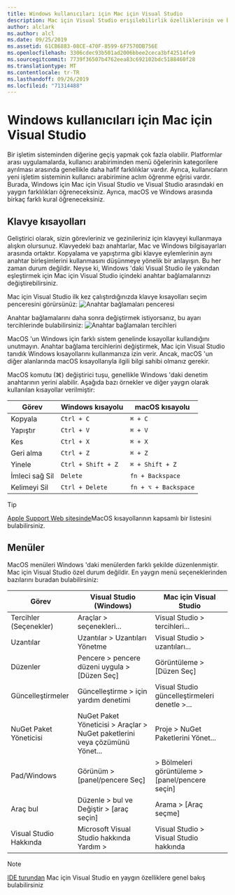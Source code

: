 ```yaml
---
title: Windows kullanıcıları için Mac için Visual Studio
description: Mac için Visual Studio erişilebilirlik özelliklerinin ve bunların nasıl etkinleştiribilecekleri hakkında giriş.
author: alclark
ms.author: alcl
ms.date: 09/25/2019
ms.assetid: 61CB6883-08CE-470F-8599-6F7570DB756E
ms.openlocfilehash: 3306cdec93b501ad2006bbee2ceca3bf42514fe9
ms.sourcegitcommit: 7739f36507b4762eea83c692102bdc5188460f28
ms.translationtype: MT
ms.contentlocale: tr-TR
ms.lasthandoff: 09/26/2019
ms.locfileid: "71314488"
---
```

# <a name="visual-studio-for-mac-for-windows-users"></a>Windows kullanıcıları için Mac için Visual Studio

Bir işletim sisteminden diğerine geçiş yapmak çok fazla olabilir. Platformlar arası uygulamalarda, kullanıcı arabiriminden menü öğelerinin kategorilere ayrılması arasında genellikle daha hafif farklılıklar vardır. Ayrıca, kullanıcıların yeni işletim sisteminin kullanıcı arabirimine aclım öğrenme eğrisi vardır. Burada, Windows için Mac için Visual Studio ve Visual Studio arasındaki en yaygın farklılıkları öğreneceksiniz. Ayrıca, macOS ve Windows arasında birkaç farklı kural öğreneceksiniz.

## <a name="keyboard-shortcuts"></a>Klavye kısayolları

Geliştirici olarak, sizin görevleriniz ve gezinileriniz için klavyeyi kullanmaya alışkın olursunuz. Klavyedeki bazı anahtarlar, Mac ve Windows bilgisayarları arasında ortaktır. Kopyalama ve yapıştırma gibi klavye eylemlerinin aynı anahtar birleşimlerini kullanmasını düşünmeye yönelik bir anlayışın. Bu her zaman durum değildir. Neyse ki, Windows 'daki Visual Studio ile yakından eşleştirmek için Mac için Visual Studio içindeki anahtar bağlamalarınızı değiştirebilirsiniz.

Mac için Visual Studio ilk kez çalıştırdığınızda klavye kısayolları seçim penceresini görürsünüz: ![Anahtar bağlamaları penceresi](media/ide-tour-2019-keyboard-shortcut.png)

Anahtar bağlamalarını daha sonra değiştirmek istiyorsanız, bu ayarı tercihlerinde bulabilirsiniz: ![Anahtar bağlamaları tercihleri](media/customizing-the-ide-image10a.png)

MacOS 'un Windows için farklı sistem genelinde kısayollar kullandığını unutmayın. Anahtar bağlama tercihlerini değiştirmek, Mac için Visual Studio tanıdık Windows kısayollarını kullanmanıza izin verir. Ancak, macOS 'un diğer alanlarında macOS kısayollarıyla ilgili bilgi sahibi olmanız gerekir.

MacOS komutu (⌘) değiştirici tuşu, genellikle Windows 'daki denetim anahtarının yerini alabilir. Aşağıda bazı örnekler ve diğer yaygın olarak kullanılan kısayollar verilmiştir:

|Görev                   |Windows kısayolu         |macOS kısayolu      |
|-----------------------|-------------------------|--------------------|
|Kopyala                   |`Ctrl + C`               |`⌘ + C`             |
|Yapıştır                  |`Ctrl + V`               |`⌘ + V`             |
|Kes                    |`Ctrl + X`               |`⌘ + X`             |
|Geri alma                   |`Ctrl + Z`               |`⌘ + Z`             |
|Yinele                   |`Ctrl + Shift + Z`       |`⌘ + Shift + Z`     |
|İmleci sağ Sil |`Delete`                 |`fn + Backspace`    |
|Kelimeyi Sil            |`Ctrl + Delete`          |`fn + ⌥ + Backspace`|

> [!TIP]
> [Apple Support Web sitesinde](https://support.apple.com/en-us/HT201236)MacOS kısayollarının kapsamlı bir listesini bulabilirsiniz.

## <a name="menus"></a>Menüler

MacOS menüleri Windows 'daki menülerden farklı şekilde düzenlenmiştir. Mac için Visual Studio özel durum değildir. En yaygın menü seçeneklerinden bazılarını buradan bulabilirsiniz:

|Görev                   |Visual Studio (Windows)                                              |Mac için Visual Studio                |
|-----------------------|---------------------------------------------------------------------|-------------------------------------|
|Tercihler (Seçenekler)  |Araçlar > seçenekleri...                                                   |Visual Studio > tercihleri...       |
|Uzantılar             |Uzantılar > Uzantıları Yönetme                                       |Visual Studio > uzantıları...        |
|Düzenler                |Pencere > pencere düzeni uygula > [Düzen Seç]                       |Görüntüleme > [Düzen Seç]               |
|Güncelleştirmeler                |Güncelleştirme > için yardım denetimi                                             |Visual Studio güncelleştirmeleri denetle >... |
|NuGet Paket Yöneticisi  |NuGet Paket Yöneticisi > Araçlar > NuGet paketlerini veya çözümünü Yönet... |Proje > NuGet Paketlerini Yönet...   |
|Pad/Windows         |Görünüm > [panel/pencere Seç]                                         |> Bölmeleri görüntüleme > [panel/pencere seçin]  |
|Araç bul             |Düzenle > bul ve Değiştir > [araç seçin]                              |Arama > [Araç seçme]               |
|Visual Studio Hakkında    |Microsoft Visual Studio hakkında Yardım >                                 |Visual Studio > Visual Studio hakkında  

> [!NOTE]
> [IDE turundan](ide-tour.md) Mac için Visual Studio en yaygın özelliklere genel bakış bulabilirsiniz
